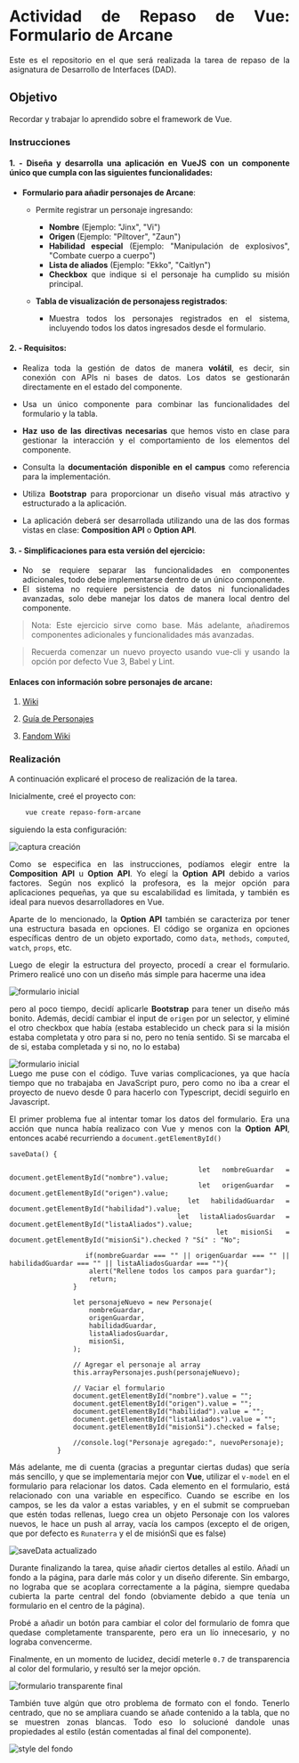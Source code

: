 <div align=justify>

# Actividad de Repaso de Vue: Formulario de Arcane

Este es el repositorio en el que será realizada la tarea de repaso de la asignatura de Desarrollo de Interfaces (DAD).

## Objetivo

Recordar y trabajar lo aprendido sobre el framework de Vue. 

### Instrucciones

#### 1. - Diseña y desarrolla una aplicación en VueJS con un componente único que cumpla con las siguientes funcionalidades:

- __Formulario para añadir personajes de Arcane__:

    - Permite registrar un personaje ingresando:
        - __Nombre__ (Ejemplo: "Jinx", "Vi")
        - __Origen__ (Ejemplo: "Píltover", "Zaun")
        - __Habilidad especial__ (Ejemplo: "Manipulación de explosivos", "Combate cuerpo a cuerpo")
        - __Lista de aliados__ (Ejemplo: "Ekko", "Caitlyn")
        - __Checkbox__ que indique si el personaje ha cumplido su misión principal.
        
    - __Tabla de visualización de personajess registrados__:
        - Muestra todos los personajes registrados en el sistema, incluyendo todos los datos ingresados desde el formulario.


#### 2. - Requisitos:

- Realiza toda la gestión de datos de manera __volátil__, es decir, sin conexión con APIs ni bases de datos. Los datos se gestionarán directamente en el estado del componente.

- Usa un único componente para combinar las funcionalidades del formulario y la tabla.

- __Haz uso de las directivas necesarias__ que hemos visto en clase para gestionar la interacción y el comportamiento de los elementos del componente.

- Consulta la __documentación disponible en el campus__ como referencia para la implementación.

- Utiliza __Bootstrap__ para proporcionar un diseño visual más atractivo y estructurado a la aplicación.
- La aplicación deberá ser desarrollada utilizando una de las dos formas vistas en clase: __Composition API__ o __Option API__.

#### 3. - Simplificaciones para esta versión del ejercicio:

- No se requiere separar las funcionalidades en componentes adicionales, todo debe implementarse dentro de un único componente.
- El sistema no requiere persistencia de datos ni funcionalidades avanzadas, solo debe manejar los datos de manera local dentro del componente.

> Nota: Este ejercicio sirve como base. Más adelante, añadiremos componentes adicionales y funcionalidades más avanzadas.

> Recuerda comenzar un nuevo proyecto usando vue-cli y usando la opción por defecto Vue 3, Babel y Lint.

#### Enlaces con información sobre personajes de arcane: 

1. [Wiki](https://leagueoflegends.fandom.com/es/wiki/Arcane_(serie_de_televisi%C3%B3n)#Personajes)

2. [Guía de Personajes](https://www.redbull.com/es-es/arcane-guia-personajes-de-league-of-legends)

3. [Fandom Wiki](https://leagueoflegends.fandom.com/wiki/Category:Characters_in_Arcane_(TV_Series))

### Realización 

A continuación explicaré el proceso de realización de la tarea.

Inicialmente, creé el proyecto con:

```bash
    vue create repaso-form-arcane
```
siguiendo la esta configuración:

<div justify=center>
    <img src="./resources/crear-proyecto.png" alt="captura creación" />
<div>

Como se especifica en las instrucciones, podíamos elegir entre la __Composition API__ u __Option API__. Yo elegí la __Option API__ debido a varios factores. Según nos explicó la profesora, es la mejor opción para aplicaciones pequeñas, ya que su escalabilidad es limitada, y también es ideal para nuevos desarrolladores en Vue. 

Aparte de lo mencionado, la __Option API__ también se caracteriza por tener una estructura basada en opciones. El código se organiza en opciones específicas dentro de un objeto exportado, como `data`, `methods`, `computed`, `watch`, `props`, etc.

Luego de elegir la estructura del proyecto, procedí a crear el formulario. Primero realicé uno con un diseño más simple para hacerme una idea

<div justify=center>
    <img src="./resources/form-simple.png" alt="formulario inicial" />
</div>

pero al poco tiempo, decidí aplicarle __Bootstrap__ para tener un diseño más bonito. Además, decidí cambiar el input de `origen` por un selector, y eliminé el otro checkbox que había (estaba establecido un check para si la misión estaba completata y otro para si no, pero no tenía sentido. Si se marcaba el de si, estaba completada y si no, no lo estaba)

<div justify=center>
    <img src="./resources/form-2.png" alt="formulario inicial" />
</div>
Luego me puse con el código. Tuve varias complicaciones, ya que hacía tiempo que no trabajaba en JavaScript puro, pero como no iba a crear el proyecto de nuevo desde 0 para hacerlo con Typescript, decidí seguirlo en Javascript. 

El primer problema fue al intentar tomar los datos del formulario. Era una acción que nunca había realizaco con Vue y menos con la __Option API__, entonces acabé recurriendo a `document.getElementById()`

```code
saveData() {
                
                let nombreGuardar = document.getElementById("nombre").value;
                let origenGuardar = document.getElementById("origen").value;
                let habilidadGuardar = document.getElementById("habilidad").value;
                let listaAliadosGuardar = document.getElementById("listaAliados").value;
                let misionSi = document.getElementById("misionSi").checked ? "Sí" : "No";

                if(nombreGuardar === "" || origenGuardar === "" || habilidadGuardar === "" || listaAliadosGuardar === ""){
                    alert("Rellene todos los campos para guardar");
                    return;
                }

                let personajeNuevo = new Personaje(
                    nombreGuardar,
                    origenGuardar,
                    habilidadGuardar,
                    listaAliadosGuardar,
                    misionSi,
                );

                // Agregar el personaje al array
                this.arrayPersonajes.push(personajeNuevo);

                // Vaciar el formulario
                document.getElementById("nombre").value = "";
                document.getElementById("origen").value = "";
                document.getElementById("habilidad").value = "";
                document.getElementById("listaAliados").value = "";
                document.getElementById("misionSi").checked = false;

                //console.log("Personaje agregado:", nuevoPersonaje);
            }
```

Más adelante, me di cuenta (gracias a preguntar ciertas dudas) que sería más sencillo, y que se implementaría mejor con __Vue__, utilizar el `v-model` en el formulario para relacionar los datos. Cada elemento en el formulario, está relacionado con una variable en específico. Cuando se escribe en los campos, se les da valor a estas variables, y en el submit se comprueban que estén todas rellenas, luego crea un objeto Personaje con los valores nuevos, le hace un push al array, vacía los campos (excepto el de origen, que por defecto es `Runaterra` y el de misiónSi que es false)

<div justify=center>
    <img src="./resources/saveData-nuevo.png" alt="saveData actualizado" />
</div>

Durante finalizando la tarea, quise añadir ciertos detalles al estilo. Añadí un fondo a la página, para darle más color y un diseño diferente. Sin embargo, no lograba que se acoplara correctamente a la página, siempre quedaba cubierta la parte central del fondo (obviamente debido a que tenía un formulario en el centro de la página).

Probé a añadir un botón para cambiar el color del formulario de fomra que quedase completamente transparente, pero era un lío innecesario, y no lograba convencerme. 

Finalmente, en un momento de lucidez, decidí meterle `0.7` de transparencia al color del formulario, y resultó ser la mejor opción.

<div justify=center>
    <img src="./resources/form-transparente.png" alt="formulario transparente final" />
</div>

También tuve algún que otro problema de formato con el fondo. Tenerlo centrado, que no se ampliara cuando se añade contenido a la tabla, que no se muestren zonas blancas. Todo eso lo solucioné dandole unas propiedades al estilo (están comentadas al final del componente).

<div justify=center>
    <img src="./resources/estilo-fondo.png" alt="style del fondo" />
</div>

</div>